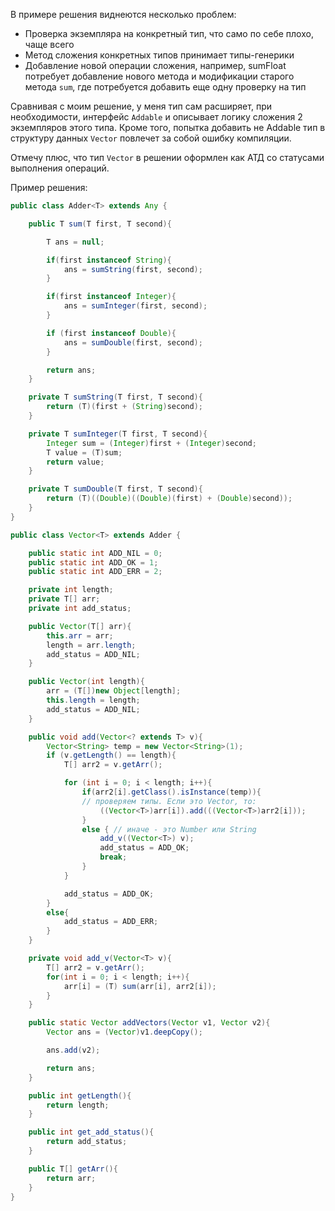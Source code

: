 В примере решения виднеются несколько проблем:
- Проверка экземпляра на конкретный тип, что само по себе плохо, чаще всего
- Метод сложения конкретных типов принимает типы-генерики
- Добавление новой операции сложения, например, sumFloat потребует добавление нового метода и модификации старого метода `sum`, где потребуется добавить еще одну проверку на тип

Сравнивая с моим решение, у меня тип сам расширяет, при необходимости, интерфейс `Addable` и описывает логику сложения 2 экземпляров этого типа. Кроме того, попытка добавить не Addable тип в структуру данных `Vector` повлечет за собой ошибку компиляции.

Отмечу плюс, что тип `Vector` в решении оформлен как АТД со статусами выполнения операций.

Пример решения:

```java
public class Adder<T> extends Any {

    public T sum(T first, T second){

        T ans = null;

        if(first instanceof String){
            ans = sumString(first, second);
        }

        if(first instanceof Integer){
            ans = sumInteger(first, second);
        }

        if (first instanceof Double){
            ans = sumDouble(first, second);
        }

        return ans;
    }

    private T sumString(T first, T second){
        return (T)(first + (String)second);
    }

    private T sumInteger(T first, T second){
        Integer sum = (Integer)first + (Integer)second;
        T value = (T)sum;
        return value;
    }

    private T sumDouble(T first, T second){
        return (T)((Double)((Double)(first) + (Double)second));
    }
}

public class Vector<T> extends Adder {

    public static int ADD_NIL = 0;
    public static int ADD_OK = 1;
    public static int ADD_ERR = 2;

    private int length;
    private T[] arr;
    private int add_status;

    public Vector(T[] arr){
        this.arr = arr;
        length = arr.length;
        add_status = ADD_NIL;
    }

    public Vector(int length){
        arr = (T[])new Object[length];
        this.length = length;
        add_status = ADD_NIL;
    }

    public void add(Vector<? extends T> v){
        Vector<String> temp = new Vector<String>(1);
        if (v.getLength() == length){
            T[] arr2 = v.getArr();

            for (int i = 0; i < length; i++){
                if(arr2[i].getClass().isInstance(temp)){ 
                // проверяем типы. Если это Vector, то:
                    ((Vector<T>)arr[i]).add(((Vector<T>)arr2[i]));
                }
                else { // иначе - это Number или String
                    add_v((Vector<T>) v);
                    add_status = ADD_OK;
                    break;
                }
            }

            add_status = ADD_OK;
        }
        else{
            add_status = ADD_ERR;
        }
    }

    private void add_v(Vector<T> v){
        T[] arr2 = v.getArr();
        for(int i = 0; i < length; i++){
            arr[i] = (T) sum(arr[i], arr2[i]);
        }
    }

    public static Vector addVectors(Vector v1, Vector v2){
        Vector ans = (Vector)v1.deepCopy();

        ans.add(v2);

        return ans;
    }

    public int getLength(){
        return length;
    }

    public int get_add_status(){
        return add_status;
    }

    public T[] getArr(){
        return arr;
    }
}
```